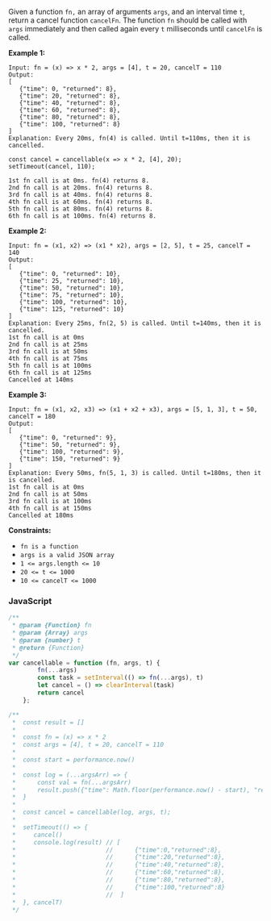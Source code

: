 Given a function `fn,` an array of arguments `args`, and an interval time `t`, return a cancel function `cancelFn`. The
function `fn` should be called with `args` immediately and then called again every `t` milliseconds until `cancelFn` is
called.

**Example 1:**

```
Input: fn = (x) => x * 2, args = [4], t = 20, cancelT = 110
Output: 
[
   {"time": 0, "returned": 8},
   {"time": 20, "returned": 8},
   {"time": 40, "returned": 8},
   {"time": 60, "returned": 8},
   {"time": 80, "returned": 8},
   {"time": 100, "returned": 8}
]
Explanation: Every 20ms, fn(4) is called. Until t=110ms, then it is cancelled.

const cancel = cancellable(x => x * 2, [4], 20);
setTimeout(cancel, 110);

1st fn call is at 0ms. fn(4) returns 8.
2nd fn call is at 20ms. fn(4) returns 8.
3rd fn call is at 40ms. fn(4) returns 8.
4th fn call is at 60ms. fn(4) returns 8.
5th fn call is at 80ms. fn(4) returns 8.
6th fn call is at 100ms. fn(4) returns 8.
```

**Example 2:**

```
Input: fn = (x1, x2) => (x1 * x2), args = [2, 5], t = 25, cancelT = 140
Output: 
[
   {"time": 0, "returned": 10},
   {"time": 25, "returned": 10},
   {"time": 50, "returned": 10},
   {"time": 75, "returned": 10},
   {"time": 100, "returned": 10},
   {"time": 125, "returned": 10}
]
Explanation: Every 25ms, fn(2, 5) is called. Until t=140ms, then it is cancelled.
1st fn call is at 0ms 
2nd fn call is at 25ms 
3rd fn call is at 50ms 
4th fn call is at 75ms 
5th fn call is at 100ms 
6th fn call is at 125ms
Cancelled at 140ms
```

**Example 3:**

```
Input: fn = (x1, x2, x3) => (x1 + x2 + x3), args = [5, 1, 3], t = 50, cancelT = 180
Output: 
[
   {"time": 0, "returned": 9},
   {"time": 50, "returned": 9},
   {"time": 100, "returned": 9},
   {"time": 150, "returned": 9}
]
Explanation: Every 50ms, fn(5, 1, 3) is called. Until t=180ms, then it is cancelled. 
1st fn call is at 0ms
2nd fn call is at 50ms
3rd fn call is at 100ms
4th fn call is at 150ms
Cancelled at 180ms
```

**Constraints:**

- `fn is a function`
- `args is a valid JSON array`
- `1 <= args.length <= 10`
- `20 <= t <= 1000`
- `10 <= cancelT <= 1000`

### JavaScript

```javascript
/**
 * @param {Function} fn
 * @param {Array} args
 * @param {number} t
 * @return {Function}
 */
var cancellable = function (fn, args, t) {
        fn(...args)
        const task = setInterval(() => fn(...args), t)
        let cancel = () => clearInterval(task)
        return cancel
    };

/**
 *  const result = []
 *
 *  const fn = (x) => x * 2
 *  const args = [4], t = 20, cancelT = 110
 *
 *  const start = performance.now()
 *
 *  const log = (...argsArr) => {
 *		const val = fn(...argsArr)
 *      result.push({"time": Math.floor(performance.now() - start), "returned": fn(...argsArr)})
 *  }
 *
 *  const cancel = cancellable(log, args, t);
 *
 *  setTimeout(() => {
 *     cancel()
 *     console.log(result) // [
 *                         //      {"time":0,"returned":8},
 *                         //      {"time":20,"returned":8},
 *                         //      {"time":40,"returned":8},           
 *                         //      {"time":60,"returned":8},
 *                         //      {"time":80,"returned":8},
 *                         //      {"time":100,"returned":8}
 *                         //  ]
 *  }, cancelT)
 */
```